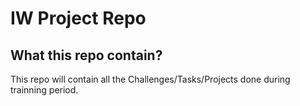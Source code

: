 # IW Project Repo

## What this repo contain?

This repo will contain all the Challenges/Tasks/Projects done during trainning period.